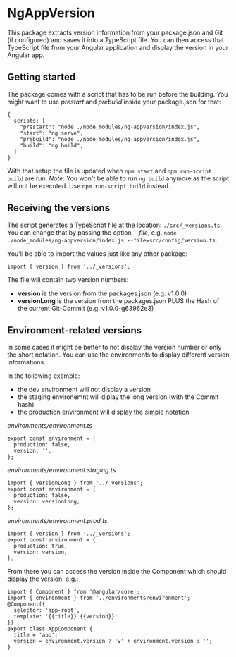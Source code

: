# NgAppVersion

This package extracts version information from your package.json and Git (if configured) and saves it into a TypeScript file.
You can then access that TypeScript file from your Angular application and display the version in your Angular app.

## Getting started

The package comes with a script that has to be run before the building.
You might want to use *prestart* and *prebuild* inside your package.json for that:

```
{
  scripts: [
    "prestart": "node ./node_modules/ng-appversion/index.js",
    "start": "ng serve",
    "prebuild": "node ./node_modules/ng-appversion/index.js",
    "build": "ng build",
  ]
}
```

With that setup the file is updated when `npm start` and `npm run-script build` are run.
*Note:* You won't be able to run `ng build` anymore as the script will not be executed. Use `npm run-script build` instead.

## Receiving the versions

The script generates a TypeScript file at the location: `./src/_versions.ts`.
You can change that by passing the option *--file*, e.g. `node ./node_modules/ng-appversion/index.js --file=src/config/version.ts`.

You'll be able to import the values just like any other package:
```
import { version } from '../_versions';
```

The file will contain two version numbers:

* **version** is the version from the packages.json (e.g. v1.0.0)
* **versionLong** is the version from the packages.json PLUS the Hash of the current Git-Commit (e.g. v1.0.0-g63962e3)

## Environment-related versions

In some cases it might be better to not display the version number or only the short notation.
You can use the environments to display different version informations.

In the following example:
- the dev environment will not display a version
- the staging environemnt will diplay the long version (with the Commit hash)
- the production environment will display the simple notation

*environments/environment.ts*
```
export const environment = {
  production: false,
  version: '',
};
```

*environments/environment.staging.ts*
```
import { versionLong } from '../_versions';
export const environment = {
  production: false,
  version: versionLong,
};
```

*environments/environment.prod.ts*
```
import { version } from '../_versions';
export const environment = {
  production: true,
  version: version,
};
```

From there you can access the version inside the Component which should display the version, e.g.:
```
import { Component } from '@angular/core';
import { environment } from '../environments/environment';
@Component({
  selector: 'app-root',
  template: '{{title}} {{version}}'
})
export class AppComponent {
  title = 'app';
  version = environment.version ? 'v' + environment.version : '';
}
```